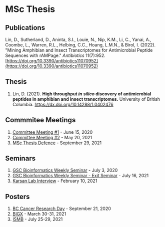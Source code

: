 # MSc Thesis

## Publications
Lin, D., Sutherland, D., Aninta, S.I., Louie, N., Nip, K.M., Li, C., Yanai, A., Coombe, L., Warren, R.L., Helbing, C.C., Hoang, L.M.N., & Birol, I. (2022). &quot;Mining Amphibian and Insect Transcriptomes for Antimicrobial Peptide Sequences with rAMPage.&quot; <i>Antibiotics</i> 11(7):952. [https://doi.org/10.3390/antibiotics11070952](https://doi.org/10.3390/antibiotics11070952)

## Thesis
1. Lin, D. (2021). __High throughput *in silico* discovery of antimicrobial peptides in amphibian and insect transcriptomes.__ University of British Columbia. https://dx.doi.org/10.14288/1.0402476

## Commmitee Meetings
1. [Committee Meeting #1](CommitteeMeeting1.pdf) - June 15, 2020
1. [Committee Meeting #2](CommitteeMeeting2.pdf) - May 20, 2021
1. [MSc Thesis Defence](MscThesisDefence.pdf) - September 29, 2021

## Seminars
1. [GSC Bioinformatics Weekly Seminar](BioTalk_2020July3.pdf) - July 3, 2020
1. [GSC Bioinformatics Weekly Seminar - Exit Seminar](BioTalk_2021July16.pdf) - July 16, 2021
1. [Karsan Lab Interview](KarsanLabInterview.pdf) - February 10, 2021

## Posters
1. [BC Cancer Research Day](Lin_Diana_BCCancerResearchDay.pdf) - September 21, 2020
1. [BIGX](Lin_Diana_BIGX2021.pdf) - March 30-31, 2021
1. [ISMB](Lin_Diana_ISMB2021.pdf) - July 25-29, 2021
